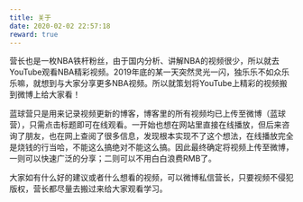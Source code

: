 ```yaml
---
title: 关于
date: 2020-02-02 22:57:18
reward: true
---
```


营长也是一枚NBA铁杆粉丝，由于国内分析、讲解NBA的视频很少，所以就去YouTube观看NBA精彩视频。2019年底的某一天突然灵光一闪，独乐乐不如众乐乐嘛，就想到与大家分享更多NBA视频。所以就策划将YouTube上精彩的视频搬到微博上给大家看！

蓝球营只是用来记录视频更新的博客，博客里的所有视频均已上传至微博（蓝球营），只需点击标题即可在线观看。一开始也想在网站里直接在线播放，但后来咨询了朋友，也在网上查阅了很多信息，发现根本实现不了这个想法，在线播放完全是烧钱的行当哈，不能这么搞绝对不能这么搞。因此最终确定将视频上传至微博，一则可以快速广泛的分享；二则可以不用白白浪费RMB了。

大家如有什么好的建议或者什么想看的视频，可以微博私信营长，只要视频不侵犯版权，营长都尽量去搬过来给大家观看学习。
